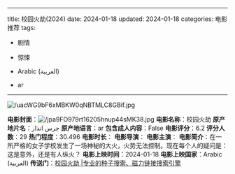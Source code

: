 
---
title: 校园火劫(2024)
date: 2024-01-18
updated: 2024-01-18
categories: 电影推荐
tags:

- 剧情
- 惊悚

- Arabic (العربية)
- ar
---

<img src="https://image.tmdb.org/t/p/original/uacWG9bF6xMBKW0qNBTMLC8GBif.jpg" alt="/uacWG9bF6xMBKW0qNBTMLC8GBif.jpg" title="/uacWG9bF6xMBKW0qNBTMLC8GBif.jpg">

**电影封面**：<img src="https://image.tmdb.org/t/p/w200/jpa9FO979rt16205hnup44sMK38.jpg" alt="/jpa9FO979rt16205hnup44sMK38.jpg" title="/jpa9FO979rt16205hnup44sMK38.jpg">
**电影名称**：校园火劫
**原产地片名**：جرس انذار
**原产地语言**：ar
**包含成人内容**：False
**电影评分**：6.2
**评分人数**：29
**热门程度**：30.496
**电影时长**：
**电影导演**：
**电影主演**：
**电影简介**：在一所严格的女子学校发生了一场神秘的大火，火势无法控制。现在每个人的疑问是：这是意外，还是有人纵火？
**电影上映时间**：2024-01-18
**电影上映国家**：Arabic (العربية)
**传送门**：[校园火劫 |专业的种子搜索、磁力链接搜索引擎](https://movie.amd794.com:2083/?search=%D8%AC%D8%B1%D8%B3%20%D8%A7%D9%86%D8%B0%D8%A7%D8%B1&ordering=&mode=match_phrase&page_size=10&page=1)

